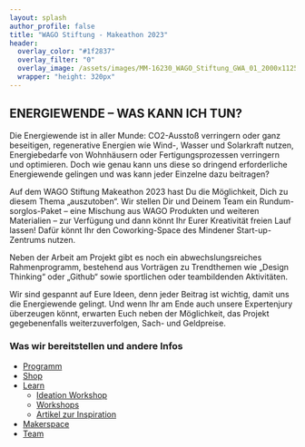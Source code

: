 ```yaml
---
layout: splash
author_profile: false
title: "WAGO Stiftung - Makeathon 2023"
header:
  overlay_color: "#1f2837"
  overlay_filter: "0"
  overlay_image: /assets/images/MM-16230_WAGO_Stiftung_GWA_01_2000x1125.jpg
  wrapper: "height: 320px"
---
```


## ENERGIEWENDE – WAS KANN ICH TUN?

Die Energiewende ist in aller Munde: CO2-Ausstoß verringern oder ganz beseitigen, regenerative Energien wie Wind-, Wasser und Solarkraft nutzen, Energiebedarfe von Wohnhäusern oder Fertigungsprozessen verringern und optimieren. Doch wie genau kann uns diese so dringend erforderliche Energiewende gelingen und was kann jeder Einzelne dazu beitragen?  

Auf dem WAGO Stiftung Makeathon 2023 hast Du die Möglichkeit, Dich zu diesem Thema „auszutoben“. Wir stellen Dir und Deinem Team ein Rundum-sorglos-Paket – eine Mischung aus WAGO Produkten und weiteren Materialien – zur Verfügung und dann könnt Ihr Eurer Kreativität freien Lauf lassen! Dafür könnt Ihr den Coworking-Space des Mindener Start-up-Zentrums nutzen.

Neben der Arbeit am Projekt gibt es noch ein abwechslungsreiches Rahmenprogramm, bestehend aus Vorträgen zu Trendthemen wie „Design Thinking“ oder „Github“ sowie sportlichen oder teambildenden Aktivitäten.

Wir sind gespannt auf Eure Ideen, denn jeder Beitrag ist wichtig, damit uns die Energiewende gelingt. Und wenn Ihr am Ende auch unsere Expertenjury überzeugen könnt, erwarten Euch neben der Möglichkeit, das Projekt gegebenenfalls weiterzuverfolgen, Sach- und Geldpreise.

### Was wir bereitstellen und andere Infos

- [Programm](/makeathon2023/programm/)
- [Shop](/makeathon2023/shop/)
- [Learn](/makeathon2023/learn/)
  - [Ideation Workshop](/makeathon2023/learn/ideation-workshop)
  - [Workshops](/makeathon2023/learn/workshops)
  - [Artikel zur Inspiration](/makeathon2023/learn/articles)
- [Makerspace](/makeathon2023/makerspace/)
- [Team](/makeathon2023/team)
